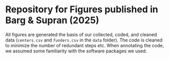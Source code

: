 # Repository for Figures published in Barg & Supran (2025)

All figures are generated the basis of our collected, coded, and cleaned data (`centers.csv` and 
`funders.csv` in the `data` folder). The code is cleaned to minimize the number of redundant 
steps etc. When annotating the code, we assumed some familiarity with the software packages we 
used.
